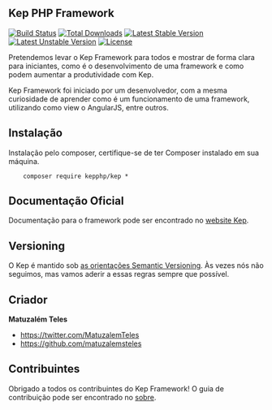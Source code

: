 ## Kep PHP Framework
[![Build Status](https://travis-ci.org/KepPHP/Kep.svg?branch=master)](https://travis-ci.org/KepPHP/Kep)
[![Total Downloads](https://poser.pugx.org/kepphp/kep/downloads)](https://packagist.org/packages/kepphp/kep)
[![Latest Stable Version](https://poser.pugx.org/kepphp/kep/v/stable)](https://packagist.org/packages/kepphp/kep)
[![Latest Unstable Version](https://poser.pugx.org/kepphp/kep/v/unstable)](https://packagist.org/packages/kepphp/kep)
[![License](https://poser.pugx.org/kepphp/kep/license)](https://packagist.org/packages/kepphp/kep)

Pretendemos levar o Kep Framework para todos e mostrar de forma clara para iniciantes, como é o desenvolvimento de uma framework e como podem aumentar a produtividade com Kep.

Kep Framework foi iniciado por um desenvolvedor, com a mesma curiosidade de aprender como é um funcionamento de uma framework, utilizando como view o AngularJS, entre outros.

## Instalação

Instalação pelo composer, certifique-se de ter Composer instalado em sua máquina.
```
	composer require kepphp/kep *
```

## Documentação Oficial

Documentação para o framework pode ser encontrado no [website Kep](http://getkep.com/#/docs).

## Versioning

O Kep é mantido sob [as orientações Semantic Versioning](http://semver.org/). Às vezes nós não seguimos, mas vamos aderir a essas regras sempre que possível.

## Criador
**Matuzalém Teles**

* <https://twitter.com/MatuzalemTeles>
* <https://github.com/matuzalemsteles>

## Contribuintes

Obrigado a todos os contribuintes do Kep Framework! O guia de contribuição pode ser encontrado no [sobre](http://getkep.com/#/about).
